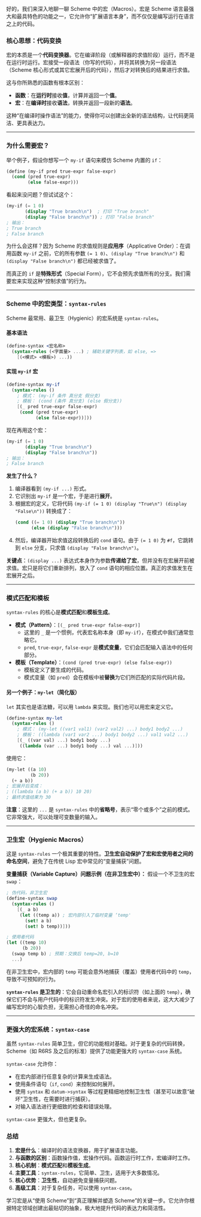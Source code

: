 好的，我们来深入地聊一聊 Scheme 中的宏（Macros）。宏是 Scheme 语言最强大和最具特色的功能之一，它允许你“扩展语言本身”，而不仅仅是编写运行在语言之上的代码。

### 核心思想：代码变换

宏的本质是一个**代码变换器**。它在编译阶段（或解释器的求值阶段）运行，而不是在运行时运行。宏接受一段语法（你写的代码），并将其转换为另一段语法（Scheme 核心形式或其它宏展开后的代码），然后才对转换后的结果进行求值。

这与你所熟悉的函数有根本区别：
*   **函数**：在**运行时**接收**值**，计算并返回一个**值**。
*   **宏**：在**编译时**接收**语法**，转换并返回一段新的**语法**。

这种“在编译时操作语法”的能力，使得你可以创建出全新的语法结构，让代码更简洁、更具表达力。

---

### 为什么需要宏？

举个例子，假设你想写一个 `my-if` 语句来模仿 Scheme 内置的 `if`：

```scheme
(define (my-if pred true-expr false-expr)
  (cond (pred true-expr)
        (else false-expr)))
```

看起来没问题？但试试这个：

```scheme
(my-if (= 1 0)
       (display "True branch\n")  ; 打印 "True branch"
       (display "False branch\n")) ; 打印 "False branch"
; 输出：
; True branch
; False branch
```

为什么会这样？因为 Scheme 的求值规则是**应用序**（Applicative Order）：在调用函数 `my-if` 之前，它的所有参数 `(= 1 0)`、`(display "True branch\n")` 和 `(display "False branch\n")` 都已经被求值了。

而真正的 `if` 是**特殊形式**（Special Form），它不会预先求值所有的分支。我们需要宏来实现这种“控制求值”的行为。

---

### Scheme 中的宏类型：`syntax-rules`

Scheme 最常用、最卫生（Hygienic）的宏系统是 `syntax-rules`。

#### 基本语法

```scheme
(define-syntax <宏名称>
  (syntax-rules (<字面量> ...) ; 辅助关键字列表，如 else, =>
    [(<模式> <模板>) ...))
```

#### 实现 `my-if` 宏

```scheme
(define-syntax my-if
  (syntax-rules ()
    ; 模式： (my-if 条件 真分支 假分支)
    ; 模板： (cond (条件 真分支) (else 假分支))
    [(_ pred true-expr false-expr)
     (cond (pred true-expr)
           (else false-expr))]))
```

现在再用这个宏：

```scheme
(my-if (= 1 0)
       (display "True branch\n")
       (display "False branch\n"))
; 输出：
; False branch
```

**发生了什么？**
1.  编译器看到 `(my-if ...)` 形式。
2.  它识别出 `my-if` 是一个宏，于是进行**展开**。
3.  根据宏的定义，它将代码 `(my-if (= 1 0) (display "True\n") (display "False\n"))` 转换成了：
    ```scheme
    (cond ((= 1 0) (display "True branch\n"))
          (else (display "False branch\n")))
    ```
4.  然后，编译器开始求值这段转换后的 `cond` 语句。由于 `(= 1 0)` 为 `#f`，它跳转到 `else` 分支，只求值 `(display "False branch\n")`。

**关键点**：`(display ...)` 表达式本身作为参数**传递给了宏**，但并没有在宏展开前被求值。宏只是将它们重新排列，放入了 `cond` 语句的相应位置。真正的求值发生在宏展开之后。

---

### 模式匹配和模板

`syntax-rules` 的核心是**模式匹配**和**模板生成**。

*   **模式（Pattern）**：`[(_ pred true-expr false-expr)]`
    *   这里的 `_` 是一个惯例，代表宏名称本身（即 `my-if`），在模式中我们通常忽略它。
    *   `pred`, `true-expr`, `false-expr` 是**模式变量**，它们会匹配输入语法中的任何部分。
*   **模板（Template）**：`(cond (pred true-expr) (else false-expr))`
    *   模板定义了要生成的代码。
    *   模式变量（如 `pred`）会在模板中被**替换**为它们所匹配的实际代码片段。

#### 另一个例子：`my-let`（简化版）

`let` 其实也是语法糖，可以用 `lambda` 来实现。我们也可以用宏来定义它。

```scheme
(define-syntax my-let
  (syntax-rules ()
    ; 模式： (my-let ((var1 val1) (var2 val2) ...) body1 body2 ...)
    ; 模板： ((lambda (var1 var2 ...) body1 body2 ...) val1 val2 ...)
    [(_ ((var val) ...) body1 body ...)
     ((lambda (var ...) body1 body ...) val ...)]))
```

使用它：
```scheme
(my-let ((a 10)
         (b 20))
  (+ a b))
; 宏展开后变成：
; ((lambda (a b) (+ a b)) 10 20)
; 最终求值结果为 30
```

**注意**：这里的 `...` 是 `syntax-rules` 中的**省略号**，表示“零个或多个”之前的模式。它非常强大，可以处理可变数量的输入。

---

### 卫生宏（Hygienic Macros）

这是 `syntax-rules` 一个极其重要的特性。**卫生宏自动保护了宏和宏使用者之间的命名空间**，避免了在传统 Lisp 宏中常见的“变量捕获”问题。

**变量捕获（Variable Capture）问题示例（在非卫生宏中）：**
假设一个不卫生的宏 `swap`：
```scheme
; 伪代码，非卫生宏
(define-syntax swap
  (syntax-rules ()
    [(_ a b)
     (let ((temp a)) ; 宏内部引入了临时变量 ‘temp'
       (set! a b)
       (set! b temp))]))

; 使用者代码
(let ((temp 10)
      (b 20))
  (swap temp b) ; 预期：交换后 temp=20, b=10
  ...)
```
在非卫生宏中，宏内部的 `temp` 可能会意外地捕获（覆盖）使用者代码中的 `temp`，导致不可预知的行为。

**`syntax-rules` 是卫生的**：它会自动重命名宏引入的标识符（如上面的 `temp`），确保它们不会与用户代码中的标识符发生冲突。对于宏的使用者来说，这大大减少了编写宏时的心智负担，无需担心奇怪的命名冲突。

---

### 更强大的宏系统：`syntax-case`

虽然 `syntax-rules` 简单卫生，但它的功能相对基础。对于更复杂的代码转换，Scheme（如 R6RS 及之后的标准）提供了功能更强大的 `syntax-case` 系统。

`syntax-case` 允许你：
*   在宏内部进行任意复杂的计算来生成语法。
*   使用条件语句（`if`, `cond`）来控制如何展开。
*   使用 `syntax` 和 `datum->syntax` 等过程更精细地控制卫生性（甚至可以故意“破坏”卫生性，在需要时进行捕获）。
*   对输入语法进行更细致的检查和错误处理。

`syntax-case` 更强大，但也更复杂。

### 总结

1.  **宏是什么**：编译时的语法变换器，用于扩展语言功能。
2.  **与函数的区别**：函数操作值，宏操作代码。函数运行时工作，宏编译时工作。
3.  **核心机制**：**模式匹配**和**模板生成**。
4.  **主要工具**：`syntax-rules`，它简单、卫生，适用于大多数情况。
5.  **核心优势**：**卫生性**，自动避免变量捕获问题。
6.  **高级工具**：对于复杂任务，可以使用 `syntax-case`。

学习宏是从“使用 Scheme”到“真正理解并塑造 Scheme”的关键一步。它允许你根据特定领域创建出最贴切的抽象，极大地提升代码的表达力和简洁性。